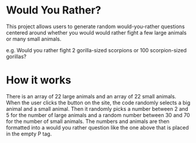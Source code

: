 # Would You Rather?

This project allows users to generate random would-you-rather questions centered around whether you would would rather fight a few large animals or many small animals. 

e.g. Would you rather fight 2 gorilla-sized scorpions or 100 scorpion-sized gorillas?

# How it works

There is an array of 22 large animals and an array of 22 small animals. When the user clicks the button on the site, the code randomly selects a big animal and a small animal. Then it randomly picks a number between 2 and 5 for the number of large animals and a random number between 30 and 70 for the number of small animals. The numbers and animals are then formatted into a would you rather question like the one above that is placed in the empty P tag.


